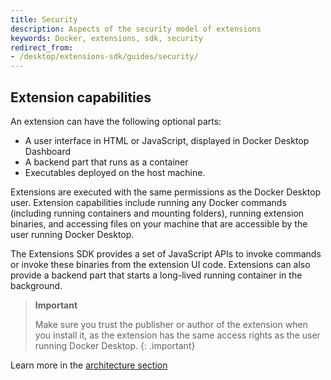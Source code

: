 ```yaml
---
title: Security
description: Aspects of the security model of extensions
keywords: Docker, extensions, sdk, security
redirect_from:
- /desktop/extensions-sdk/guides/security/
---
```


## Extension capabilities

An extension can have the following optional parts: 
* A user interface in HTML or JavaScript, displayed in Docker Desktop Dashboard
* A backend part that runs as a container
* Executables deployed on the host machine.

Extensions are executed with the same permissions as the Docker Desktop user. Extension capabilities include running any Docker commands (including running containers and mounting folders), running extension binaries, and accessing files on your machine that are accessible by the user running Docker Desktop.

The Extensions SDK provides a set of JavaScript APIs to invoke commands or invoke these binaries from the extension UI code. Extensions can also provide a backend part that starts a long-lived running container in the background.

> **Important**
>
> Make sure you trust the publisher or author of the extension when you install it, as the extension has the same access rights as the user running Docker Desktop.
{: .important}

Learn more in the [architecture section](https://docs.docker.com/desktop/extensions-sdk/architecture/)
